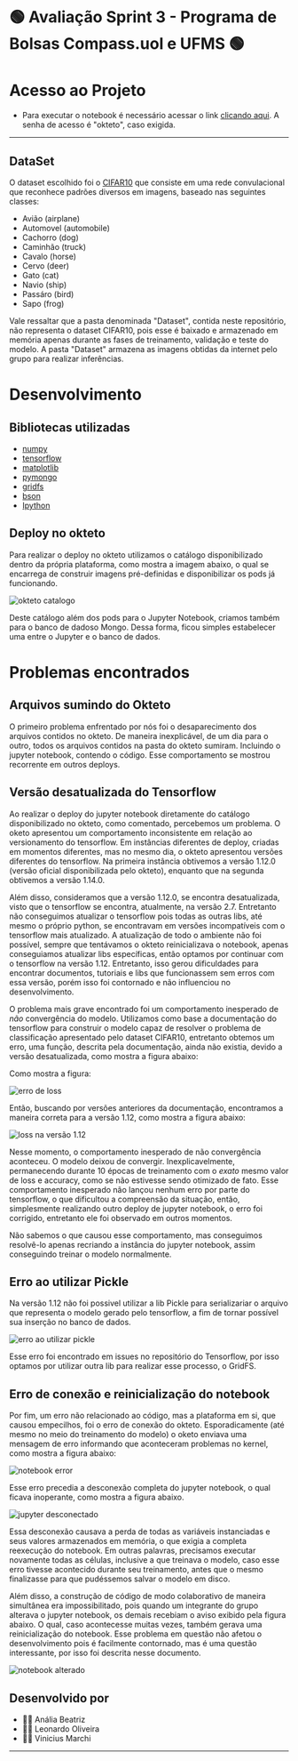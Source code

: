 # 🟢 Avaliação Sprint 3 - Programa de Bolsas Compass.uol e UFMS 🟢
# Acesso ao Projeto
- Para executar o notebook é necessário acessar o link [clicando aqui](https://jupyter-tensorflow-notebook-viniciusmarchi.cloud.okteto.net/notebooks/cifar10-model.ipynb). A senha de acesso é "okteto", caso exigida. 
---
## DataSet
 O dataset escolhido foi o [CIFAR10](https://www.tensorflow.org/tutorials/images/cnn) que consiste em uma rede convulacional que reconhece padrões diversos em imagens, baseado nas seguintes classes: 
  * Avião (airplane)
  * Automovel (automobile)
  * Cachorro (dog)
  * Caminhão (truck) 
  * Cavalo (horse)
  * Cervo (deer)
  * Gato (cat)
  * Navio (ship)
  * Passáro (bird)
  * Sapo (frog)

Vale ressaltar que a pasta denominada "Dataset", contida neste repositório, não representa o dataset CIFAR10, pois esse é baixado e armazenado em memória apenas durante as fases de treinamento, validação e teste do modelo. A pasta "Dataset" armazena as imagens obtidas da internet pelo grupo para realizar inferências.

# Desenvolvimento
## Bibliotecas utilizadas
* [numpy](https://numpy.org/)
* [tensorflow](https://www.tensorflow.org/)
* [matplotlib](https://matplotlib.org/)
* [pymongo](https://pymongo.readthedocs.io/en/stable/)
* [gridfs](https://pymongo.readthedocs.io/en/stable/examples/gridfs.html)
* [bson](https://docs.mongodb.com/manual/reference/bson-types/)
* [Ipython](https://ipython.org/)

## Deploy no okteto
Para realizar o deploy no okteto utilizamos o catálogo disponibilizado dentro da própria plataforma, como mostra a imagem abaixo, o qual se encarrega de construir imagens pré-definidas e disponibilizar os pods já funcionando.

![okteto catalogo](Assets/okteto_catalog.png)

Deste catálogo além dos pods para o Jupyter Notebook, criamos também para o banco de dadoso Mongo. Dessa forma, ficou simples estabelecer uma entre o Jupyter e o banco de dados. 
# Problemas encontrados

## Arquivos sumindo do Okteto
O primeiro problema enfrentado por nós foi o desaparecimento dos arquivos contidos no okteto. De maneira inexplicável, de um dia para o outro, todos os arquivos contidos na pasta do okteto sumiram. Incluindo o jupyter notebook, contendo o código.
Esse comportamento se mostrou recorrente em outros deploys.

## Versão desatualizada do Tensorflow
Ao realizar o deploy do jupyter notebook diretamente do catálogo disponibilizado no okteto, como comentado, percebemos um problema. O oketo apresentou um comportamento inconsistente em relação ao versionamento do tensorflow. Em instâncias diferentes de deploy, criadas em momentos diferentes, mas no mesmo dia, o okteto apresentou versões diferentes do tensorflow. Na primeira instância obtivemos a versão 1.12.0 (versão oficial disponibilizada pelo okteto), enquanto que na segunda obtivemos a versão 1.14.0.

Além disso, consideramos que a versão 1.12.0, se encontra desatualizada, visto que o tensorflow se encontra, atualmente, na versão 2.7. Entretanto não conseguimos atualizar o tensorflow pois todas as outras libs, até mesmo o próprio python, se encontravam em versões incompatíveis com o tensorflow mais atualizado. A atualização de todo o ambiente não foi possível, sempre que tentávamos o okteto reinicializava o notebook, apenas conseguiamos atualizar libs específicas, então optamos por continuar com o tensorflow na versão 1.12. Entretanto, isso gerou dificuldades para encontrar documentos, tutoriais e libs que funcionassem sem erros com essa versão, porém isso foi contornado e não influenciou no desenvolvimento.

O problema mais grave encontrado foi um comportamento inesperado de *não* convergência do modelo. Utilizamos como base a documentação do tensorflow para construir o modelo capaz de resolver o problema de classificação apresentado pelo dataset CIFAR10, entretanto obtemos um erro, uma função, descrita pela documentação, ainda não existia, devido a versão desatualizada, como mostra a figura abaixo:

Como mostra a figura: 

![erro de loss](Assets/tf_version_loss_error.png)

Então, buscando por versões anteriores da documentação, encontramos a maneira correta para a versão 1.12, como mostra a figura abaixo:

![loss na versão 1.12](Assets/tf_loss_1-12_version.png)

Nesse momento, o comportamento inesperado de não convergência aconteceu. O modelo deixou de convergir. Inexplicavelmente, permanecendo durante 10 épocas de treinamento com o *exato* mesmo valor de loss e accuracy, como se não estivesse sendo otimizado de fato. Esse comportamento inesperado não lançou nenhum erro por parte do tensorflow, o que dificultou a compreensão da situação, então, simplesmente realizando outro deploy de jupyter notebook, o erro foi corrigido, entretanto ele foi observado em outros momentos.

Não sabemos o que causou esse comportamento, mas conseguimos resolvê-lo apenas recriando a instância do jupyter notebook, assim conseguindo treinar o modelo normalmente.

## Erro ao utilizar Pickle
Na versão 1.12 não foi possivel utilizar a lib Pickle para serializariar o arquivo que representa o modelo gerado pelo tensorflow, a fim de tornar possível sua inserção no banco de dados.

![erro ao utilizar pickle](Assets/error_numpy.png)

Esse erro foi encontrado em issues no repositório do Tensorflow, por isso optamos por utilizar outra lib para realizar esse processo, o GridFS.

## Erro de conexão e reinicialização do notebook
Por fim, um erro não relacionado ao código, mas a plataforma em si, que causou empecilhos, foi o erro de conexão do okteto. Esporadicamente (até mesmo no meio do treinamento do modelo) o oketo enviava uma mensagem de erro informando que aconteceram problemas no kernel, como mostra a figura abaixo:

![notebook error](Assets/notebook_error.png)

Esse erro precedia a desconexão completa do jupyter notebook, o qual ficava inoperante, como mostra a figura abaixo. 

![jupyter desconectado](Assets/notebook_not_connected.png)

Essa desconexão causava a perda de todas as variáveis instanciadas e seus valores armazenados em memória, o que exigia a completa reexecução do notebook. Em outras palavras, precisamos executar novamente todas as células, inclusive a que treinava o modelo, caso esse erro tivesse acontecido durante seu treinamento, antes que o mesmo finalizasse para que pudéssemos salvar o modelo em disco.

Além disso, a construção de código de modo colaborativo
de maneira simultânea era impossibilitado, pois quando um integrante do grupo alterava o jupyter notebook, os demais recebiam o aviso exibido pela figura abaixo. O qual, caso acontecesse muitas vezes, também gerava uma reinicialização do notebook. Esse problema em questão não afetou o desenvolvimento pois é facilmente contornado, mas é uma questão interessante, por isso foi descrita nesse documento.

![notebook alterado](Assets/notebook_changed.png)

## Desenvolvido por 
- 👩‍💻 Anália Beatriz
- 👨‍💻 Leonardo Oliveira
- 👨‍💻 Vinicius Marchi 

---
